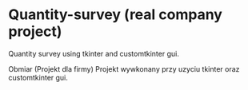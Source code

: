 # Quantity-survey (real company project)
Quantity survey using tkinter and customtkinter gui.

Obmiar (Projekt dla firmy)
Projekt wywkonany przy uzyciu tkinter oraz customtkinter gui.
